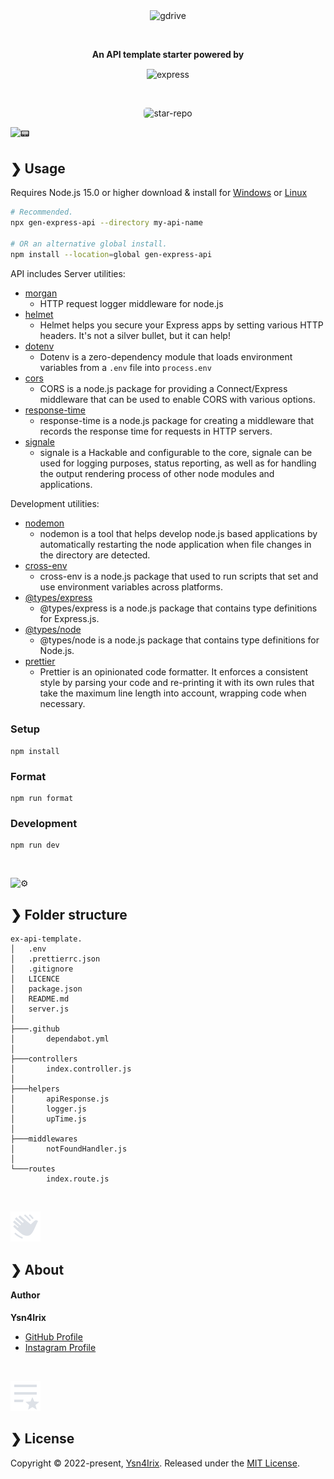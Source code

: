 <p align="center">
 <img width="400px" src="https://res.cloudinary.com/ydevcloud/image/upload/v1662120202/yassi/xqfnpbpagjkccvdoogos.svg" align="center" alt="gdrive" />
</p>

<br>

<p align="center">
  <b>An API template starter powered by</b><br>
</p>

<p align="center">
  <img width="200px" src="https://res.cloudinary.com/ydevcloud/image/upload/v1662120635/yassi/r923h19buxqfs5ouzzf6.svg" align="center" alt="express" />
</p>

<br>

<p align="center">
  <img src="https://res.cloudinary.com/ydevcloud/image/upload/v1657122244/yassi/goafdvoalju7ty1seuqo.gif" alt="star-repo" style="border-radius: 5px;">
  <br>
</p>

![📟](https://res.cloudinary.com/ydevcloud/image/upload/v1656874185/asm9cp84cbuuqmarw9wq.png)

## ❯ Usage

Requires Node.js 15.0 or higher download & install for [Windows](https://nodejs.org/en/download/) or [Linux](https://nodejs.org/en/download/)

```sh
# Recommended.
npx gen-express-api --directory my-api-name

# OR an alternative global install.
npm install --location=global gen-express-api
```

API includes Server utilities:

-   [morgan](https://www.npmjs.com/package/morgan)
    -   HTTP request logger middleware for node.js
-   [helmet](https://www.npmjs.com/package/helmet)
    -   Helmet helps you secure your Express apps by setting various HTTP headers. It's not a silver bullet, but it can help!
-   [dotenv](https://www.npmjs.com/package/dotenv)
    -   Dotenv is a zero-dependency module that loads environment variables from a `.env` file into `process.env`
-   [cors](https://www.npmjs.com/package/cors)
    -   CORS is a node.js package for providing a Connect/Express middleware that can be used to enable CORS with various options.
-   [response-time](https://www.npmjs.com/package/response-time)
    -   response-time is a node.js package for creating a middleware that records the response time for requests in HTTP servers.
-   [signale](https://www.npmjs.com/package/signale)
    -   signale is a Hackable and configurable to the core, signale can be used for logging purposes, status reporting, as well as for handling the output rendering process of other node modules and applications.

Development utilities:

-   [nodemon](https://www.npmjs.com/package/nodemon)
    -   nodemon is a tool that helps develop node.js based applications by automatically restarting the node application when file changes in the directory are detected.
-   [cross-env](https://www.npmjs.com/package/cross-env)
    -   cross-env is a node.js package that used to run scripts that set and use environment variables across platforms.
-   [@types/express](https://www.npmjs.com/package/@types/express)
    -   @types/express is a node.js package that contains type definitions for Express.js.
-   [@types/node](https://www.npmjs.com/package/@types/node)
    -   @types/node is a node.js package that contains type definitions for Node.js.
-   [prettier](https://www.npmjs.com/package/prettier)
    -   Prettier is an opinionated code formatter. It enforces a consistent style by parsing your code and re-printing it with its own rules that take the maximum line length into account, wrapping code when necessary.

### Setup

```
npm install
```

### Format

```
npm run format
```

### Development

```
npm run dev
```

<br>

![⚙️](https://res.cloudinary.com/ydevcloud/image/upload/v1656874522/fmfktytvymbnnc0fg4zz.png)

## ❯ Folder structure

```
ex-api-template.
│   .env
│   .prettierrc.json
│   .gitignore
│   LICENCE
│   package.json
│   README.md
│   server.js
│
├───.github
│       dependabot.yml
│
├───controllers
│       index.controller.js
│
├───helpers
│       apiResponse.js
│       logger.js
│       upTime.js
│
├───middlewares
│       notFoundHandler.js
│
└───routes
        index.route.js
```

<br>

![🙌](https://raw.githubusercontent.com/ahmadawais/stuff/master/images/git/connect.png)

## ❯ About

#### Author

**Ysn4Irix**

-   [GitHub Profile](https://github.com/Ysn4irix)
-   [Instagram Profile](https://instagram.com/ysn.irix)

<br>

![📃](https://raw.githubusercontent.com/ahmadawais/stuff/master/images/git/license.png)

## ❯ License

Copyright © 2022-present, [Ysn4Irix](https://github.com/Ysn4Irix).
Released under the [MIT License](LICENSE).
